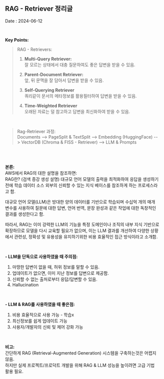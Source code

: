 ## RAG - Retriever 정리글

Date : 2024-06-12


<br>

**Key Points:**

>RAG - Retrievers: <br>
>1. **Multi-Query Retriever:** <br>
> 잘 모르는 상태에서 대충 질문하여도 좋은 답변을 받을 수 있음.
>  
>2. **Parent-Document Retriever:** <br>
> 앞, 뒤 문맥을 잘 담아서 답변을 받을 수 있음.
>
>3. **Self-Querying Retriever** <br>
> 쿼리같이 문서의 메타정보를 활용필터하여 답변을 받을 수 있음.
>
>4. **Time-Weighted Retriever** <br>
> 오래된 자료는 덜 참고하고 답변을 최신화하여 받을 수 있음.

<br>

>Rag-Retriever 과정: <br>
> Documents --> PageSplit & TextSplit --> Embedding (HuggingFace) --> 
> VectorDB (Chroma & FISS - Retriever) --> LLM & Prompts

<br>
<br>

**본론:** <br>
AWS에서 RAG의 대한 설명을 참조하면: <br>
RAG란? (검색 증강 생성 설명) 대규모 언어 모델의 출력을 최적화하여 응답을 생성하기 전에 학습 데이터 소스 외부의 신뢰할 수 있는 지식 베이스를 참조하게 하는 프로세스라고 함.

대규모 언어 모델(LLM)은 방대한 양의 데이터를 기반으로 학습되며 수십억 개의 매개 변수를 사용하여 질문에 대한 답변, 언어 번역, 문장 완성과 같은 작업에 대한 독창적인 결과를 생성한다고 함.

따라서, RAG는 이미 강력한 LLM의 기능을 특정 도메인이나 조직의 내부 지식 기반으로 확장하므로 모델을 다시 교육할 필요가 없으며, 이는 LLM 결과를 개선하여 다양한 상황에서 관련성, 정확성 및 유용성을 유지하기위한 비용 효율적인 접근 방식이라고 소개함.

<br>

**- LLM을 단독으로 사용하였을 때 주의점:** <br>
1. 마땅한 답변이 없을 때, 허위 정보를 말할 수 있음.
2. 업데이트가 없으면, 이미 지난 정보를 답변으로 제공함.
3. 신뢰할 수 없는 출처로부터 응답/답변할 수 있음.
4. Hallucination

<br>

**- LLM & RAG를 사용하였을 때 좋은점:** <br>
1. 비용 효율적으로 사용 가능 - 학습x
2. 최신정보를 쉽게 업데이트 가능
3. 사용자/개발자의 신뢰 및 제어 강화 가능


<br>


**비고:** <br>
간단하게 RAG (Retrieval-Augmented Generation) 시스템을 구축하는것은 어렵지 않음. <br>
하지만 실제 프로젝트/프로덕트 개발을 위해 RAG & LLM 성능을 높이려면 고급 기법 활용 필요. 

